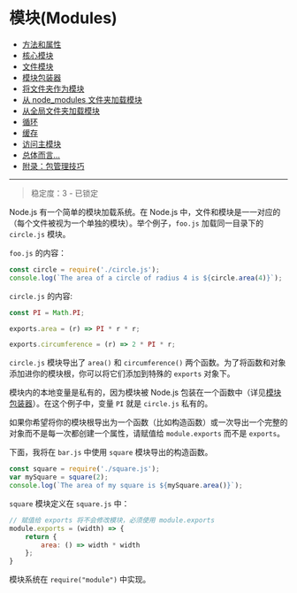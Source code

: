 # 模块(Modules)

* [方法和属性](./module.md)
* [核心模块](./core_modules.md)
* [文件模块](./file_modules.md)
* [模块包装器](./the_module_wrapper.md)
* [将文件夹作为模块](./folders_as_modules.md)
* [从 node_modules 文件夹加载模块](./loading_from_node_modules_folders.md)
* [从全局文件夹加载模块](./loading_from_the_global_folders.md)
* [循环](./cycles.md)
* [缓存](./caching.md)
* [访问主模块](./accessing_the_main_module.md)
* [总体而言...](./all_together.md)
* [附录：包管理技巧](./package_manager_tips.md)

--------------------------------------------------

> 稳定度：3 - 已锁定

Node.js 有一个简单的模块加载系统。在 Node.js 中，文件和模块是一一对应的（每个文件被视为一个单独的模块）。举个例子，`foo.js` 加载同一目录下的 `circle.js` 模块。

`foo.js` 的内容：

``` javascript
const circle = require('./circle.js');
console.log(`The area of a circle of radius 4 is ${circle.area(4)}`);
```

`circle.js` 的内容:

``` javascript
const PI = Math.PI;

exports.area = (r) => PI * r * r;

exports.circumference = (r) => 2 * PI * r;
```

`circle.js` 模块导出了 `area()` 和 `circumference()` 两个函数。为了将函数和对象添加进你的模块根，你可以将它们添加到特殊的 `exports` 对象下。

模块内的本地变量是私有的，因为模块被 Node.js 包装在一个函数中（详见[模块包装器](./the_module_wrapper.md)）。在这个例子中，变量 `PI` 就是 `circle.js` 私有的。

如果你希望将你的模块根导出为一个函数（比如构造函数）或一次导出一个完整的对象而不是每一次都创建一个属性，请赋值给 `module.exports` 而不是 `exports`。

下面，我将在 `bar.js` 中使用 `square` 模块导出的构造函数。

``` javascript
const square = require('./square.js');
var mySquare = square(2);
console.log(`The area of my square is ${mySquare.area()}`);
```

`square` 模块定义在 `square.js` 中：

``` javascript
// 赋值给 exports 将不会修改模块，必须使用 module.exports
module.exports = (width) => {
	return {
		area: () => width * width
	};
}
```

模块系统在 `require("module")` 中实现。